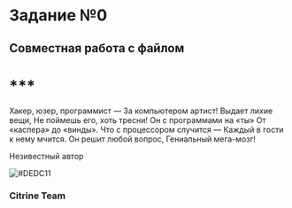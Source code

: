 # Задание №0
## Совместная работа с файлом
# ***
Хакер, юзер, программист —
За компьютером артист!
Выдает лихие вещи,
Не поймешь его, хоть тресни!
Он с программами на «ты»
От «каспера» до «винды».
Что с процессором случится —
Каждый в гости к нему мчится.
Он решит любой вопрос,
Гениальный мега-мозг!

Незивестный автор

![#DEDC11](https://placehold.it/60/DEDC11/000000?text=citrine_team)
### Citrine Team
